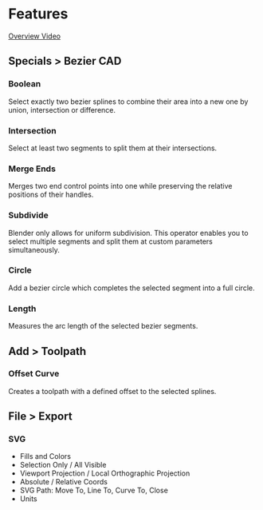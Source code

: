 # Features
[Overview Video](https://github.com/Lichtso/curve_cad/blob/gallery/trailer.mp4?raw=true)



## Specials > Bezier CAD

### Boolean
Select exactly two bezier splines to combine their area into a new one by union, intersection or difference.

### Intersection
Select at least two segments to split them at their intersections.

### Merge Ends
Merges two end control points into one while preserving the relative positions of their handles.

### Subdivide
Blender only allows for uniform subdivision.
This operator enables you to select multiple segments and split them at custom parameters simultaneously.

### Circle
Add a bezier circle which completes the selected segment into a full circle.

### Length
Measures the arc length of the selected bezier segments.



## Add > Toolpath

### Offset Curve
Creates a toolpath with a defined offset to the selected splines.



## File > Export

### SVG
- Fills and Colors
- Selection Only / All Visible
- Viewport Projection / Local Orthographic Projection
- Absolute / Relative Coords
- SVG Path: Move To, Line To, Curve To, Close
- Units
